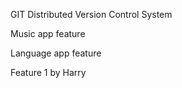 GIT Distributed Version Control System

Music app feature

Language app feature

Feature 1 by Harry
